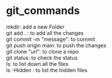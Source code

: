 # git_commands
mkdir: add a new Folder<br>
git add . : to add all the changes<br>
git commit -m "message": to commit<br>
git push origin main: to push the changes<br>
git clone "url": to clone a repo<br>
git status: to check the status<br>
ls: to list down all the files<br>
ls -Hidden : to list the hidden files<br>
